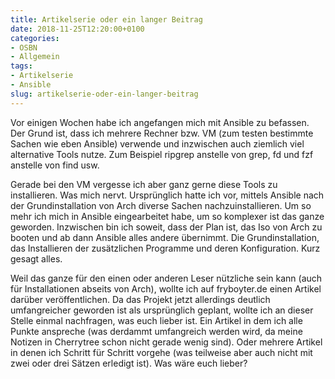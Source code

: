 ```yaml
---
title: Artikelserie oder ein langer Beitrag
date: 2018-11-25T12:20:00+0100
categories:
- OSBN
- Allgemein
tags:
- Artikelserie
- Ansible
slug: artikelserie-oder-ein-langer-beitrag
---
```

Vor einigen Wochen habe ich angefangen mich mit Ansible zu befassen. Der Grund ist, dass ich mehrere Rechner bzw. VM (zum testen bestimmte Sachen wie eben Ansible) verwende und inzwischen auch ziemlich viel alternative Tools nutze. Zum Beispiel ripgrep anstelle von grep, fd und fzf anstelle von find usw.

Gerade bei den VM vergesse ich aber ganz gerne diese Tools zu installieren. Was mich nervt. Ursprünglich hatte ich vor, mittels Ansible nach der Grundinstallation von Arch diverse Sachen nachzuinstallieren. Um so mehr ich mich in Ansible eingearbeitet habe, um so komplexer ist das ganze geworden. Inzwischen bin ich soweit, dass der Plan ist, das Iso von Arch zu booten und ab dann Ansible alles andere übernimmt. Die Grundinstallation, das Installieren der zusätzlichen Programme und deren Konfiguration. Kurz gesagt alles.

Weil das ganze für den einen oder anderen Leser nützliche sein kann (auch für Installationen abseits von Arch), wollte ich auf fryboyter.de einen Artikel darüber veröffentlichen. Da das Projekt jetzt allerdings deutlich umfangreicher geworden ist als ursprünglich geplant, wollte ich an dieser Stelle einmal nachfragen, was euch lieber ist. Ein Artikel in dem ich alle Punkte anspreche (was derdammt umfangreich werden wird, da meine Notizen in Cherrytree schon nicht gerade wenig sind). Oder mehrere Artikel in denen ich Schritt für Schritt vorgehe (was teilweise aber auch nicht mit zwei oder drei Sätzen erledigt ist). Was wäre euch lieber?